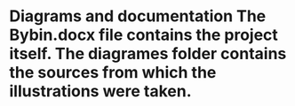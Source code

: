 # Diagrams and documentation The Bybin.docx file contains the project itself. The diagrames folder contains the sources from which the illustrations were taken.
